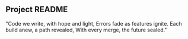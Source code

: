 ## Project README

"Code we write, with hope and light,
Errors fade as features ignite.
Each build anew, a path revealed,
With every merge, the future sealed."
